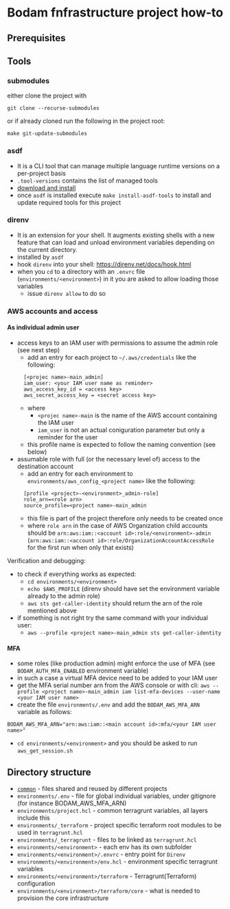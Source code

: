 # Bodam fnfrastructure project how-to

## Prerequisites

## Tools

### submodules

either clone the project with
```
git clone --recurse-submodules
```
or if already cloned run the following in the project root:
```
make git-update-submodules
```

### asdf

* It is a CLI tool that can manage multiple language runtime versions on a per-project basis
* `.tool-versions` contains the list of managed tools
* [download and install](http://asdf-vm.com/guide/getting-started.html#_2-download-asdf)
* once `asdf` is installed execute `make install-asdf-tools` to install and update required tools for this project

### direnv

* It is an extension for your shell. It augments existing shells with a new feature that can load and unload environment variables depending on the current directory.
* installed by `asdf`
* hook `direnv` into your shell: https://direnv.net/docs/hook.html
* when you `cd` to a directory with an `.envrc` file (`environments/<environment>`) in it you are asked to allow loading those variables
  * issue `direnv allow` to do so
  
### AWS accounts and access

#### As individual admin user

* access keys to an IAM user with permissions to assume the admin role (see next step)
  * add an entry for each project to `~/.aws/credentials` like the following:
  ```
    [<projec name>-main_admin]
    iam_user: <your IAM user name as reminder>
    aws_access_key_id = <access key>
    aws_secret_access_key = <secret access key>
  ```
    *  where
       *  `<projec name>-main` is the name of the AWS account containing the IAM user
       *  `iam_user` is not an actual coniguration parameter but only a reminder for the user
    *  this profile name is expected to follow the naming convention (see below)
* assumable role with full (or the necessary level of) access to the destination account
  * add an entry for each environment to `environments/aws_config_<project name>` like the following:
  ```
    [profile <project>-<environment>_admin-role]
    role_arn=<role arn>
    source_profile=<project name>-main_admin
  ```
    * this file is part of the project therefore only needs to be created once
    * where `role arn` in the case of AWS Organization child accounts should be `arn:aws:iam::<account id>:role/<environment>-admin` (`arn:aws:iam::<account id>:role/OrganizationAccountAccessRole` for the first run when only that exists)

Verification and debugging:
  * to check if everything works as expected:
    * `cd environments/<environment>`
    * `echo $AWS_PROFILE` (direnv should have set the environment variable already to the admin role)
    * `aws sts get-caller-identity` should return the arn of the role mentioned above
  * if something is not right try the same command with your individual user:
    * `aws --profile <project name>-main_admin sts get-caller-identity`

#### MFA
- some roles (like production admin) might enforce the use of MFA (see `BODAM_AUTH_MFA_ENABLED` environment variable)
- in such a case a virtual MFA device need to be added to your IAM user
- get the MFA serial number arn from the AWS console or with cli: `aws --profile <project name>-main_admin iam list-mfa-devices --user-name <your IAM user name>`
- create the file `environments/.env` and add the `BODAM_AWS_MFA_ARN` variable as follows:
```
BODAM_AWS_MFA_ARN="arn:aws:iam::<main account id>:mfa/<your IAM user name>"
```
- `cd environments/<environment>` and you should be asked to run `aws_get_session.sh`


## Directory structure

- [`common`](https://github.com/bodam-cld/infrastructure-common/tree/main) - files shared and reused by different projects
- `environments/.env` - file for global individual variables, under gitignore (for instance BODAM_AWS_MFA_ARN)
- `environments/project.hcl` - common terragrunt variables, all layers include this
- `environments/_terraform` - project specific terraform root modules to be used in `terragrunt.hcl`
- `environments/_terragrunt` - files to be linked as `terragrunt.hcl`
- `environments/<environment>` - each env has its own subfolder
- `environments/<environment>/.envrc` - entry point for `Direnv`
- `environments/<environment>/env.hcl` - environment specific terragrunt variables
- `environments/<environment>/terraform` - Terragrunt(Terraform) configuration
- `environments/<environment>/terraform/core` - what is needed to provision the core infrastructure
